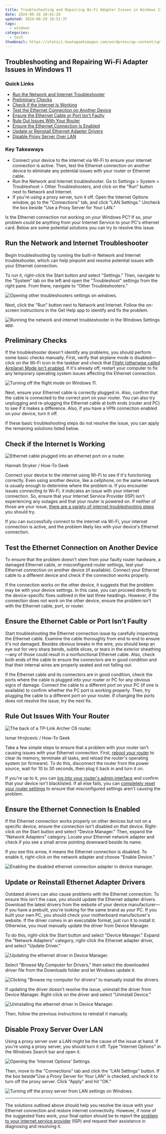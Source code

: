 ```yaml
---
title: Troubleshooting and Repairing Wi-Fi Adapter Issues in Windows 11
date: 2024-08-26 18:41:29
updated: 2024-08-29 10:51:37
tags:
  - windows
categories:
  - tech
thumbnail: https://static1.howtogeekimages.com/wordpress/wp-content/uploads/wm/2024/01/netgear-nighthawk-mesh-router-11-1.jpg
---
```


## Troubleshooting and Repairing Wi-Fi Adapter Issues in Windows 11

### Quick Links

* [Run the Network and Internet Troubleshooter](https://sim-unlock.techidaily.com/three-ways-to-sim-unlock-tecno-spark-20c-by-drfone-android/)
* [Preliminary Checks](https://extra-support.techidaily.com/mastering-ios-image-to-pdf-the-ultimate-guide-for-users-for-2024/)
* [Check if the Internet Is Working](https://fox-that.techidaily.com/best-ways-to-resolve-the-most-frequent-iphone-display-difficulties/)
* [Test the Ethernet Connection on Another Device](https://android-frp.techidaily.com/in-2024-easy-guide-how-to-bypass-motorola-moto-g24-frp-android-10111213-by-drfone-android/)
* [Ensure the Ethernet Cable or Port Isn't Faulty](https://visual-screen-recording.techidaily.com/new-streamlined-recording-experience-with-macbooks-webcam-for-2024/)
* [Rule Out Issues With Your Router](https://tech-renaissance.techidaily.com/inside-the-buzz-surrounding-apples-home-robot-cost-projections-expected-arrival-and-hardware-specs-unpacked/)
* [Ensure the Ethernet Connection Is Enabled](https://article-posts.techidaily.com/updated-in-2024-essential-iphone-techniques-for-video-downsizing/)
* [Update or Reinstall Ethernet Adapter Drivers](https://extra-guidance.techidaily.com/new-quick-guide-integrating-titles-into-videos-within-windows-photos/)
* [Disable Proxy Server Over LAN](https://youtube-docs.techidaily.com/024-approved-how-to-prevent-thumbnail-absence-in-shorts-uploads/)

### Key Takeaways

* Connect your device to the internet via Wi-Fi to ensure your internet connection is active. Then, test the Ethernet connection on another device to eliminate any potential issues with your router or Ethernet cable.
* Run the Network and Internet troubleshooter. Go to Settings > System > Troubleshoot > Other Troubleshooters, and click on the "Run" button next to Network and Internet.
* If you're using a proxy server, turn it off. Open the Internet Options window, go to the "Connections" tab, and click "LAN Settings." Uncheck the box beside "Use a Proxy Server for Your LAN."

 Is the Ethernet connection not working on your Windows PC? If so, your problem could be anything from your Internet Service to your PC's ethernet card. Below are some potential solutions you can try to resolve this issue.

##  Run the Network and Internet Troubleshooter

 Begin troubleshooting by running the built-in Network and Internet troubleshooter, which can help pinpoint and resolve potential issues with your Ethernet connection.

 To run it, right-click the Start button and select "Settings." Then, navigate to the "System" tab on the left and open the "Troubleshoot" settings from the right pane. From there, navigate to "Other Troubleshooters."

![Opening other troubleshooters settings on windows.](https://static1.howtogeekimages.com/wordpress/wp-content/uploads/2023/12/5-opening-other-troubleshooters-settings-on-windows.jpg) 

 Next, click the "Run" button next to Network and Internet. Follow the on-screen instructions in the Get Help app to identify and fix the problem.

![Running the network and internet troubleshooter in the Windows Settings app.](https://static1.howtogeekimages.com/wordpress/wp-content/uploads/2023/10/run-option.jpg) 

##  Preliminary Checks

 If the troubleshooter doesn't identify any problems, you should perform some basic checks manually. First, verify that airplane mode is disabled—click on the Wi-Fi icon in the taskbar and check that [Flight (otherwise called Airplane) Mode isn't enabled](https://hardware-help.techidaily.com/jersey-boys/). If it's already off, restart your computer to fix any temporary operating system issues affecting the Ethernet connection.

![Turning off the flight mode on Windows 11.](https://static1.howtogeekimages.com/wordpress/wp-content/uploads/2024/02/1-turning-off-the-flight-mode-on-windows-11.jpg) 

 Next, ensure your Ethernet cable is correctly plugged in. Also, confirm that the cable is connected to the correct port on your router. You can also try unplugging and re-plugging the Ethernet cable at both ends (router and PC) to see if it makes a difference. Also, if you have a VPN connection enabled on your device, turn it off.

 If these basic troubleshooting steps do not resolve the issue, you can apply the remaining solutions listed below.

##  Check if the Internet Is Working

![Ethernet cable plugged into an ethernet port on a router.](https://static1.howtogeekimages.com/wordpress/wp-content/uploads/2024/03/52577999789_6417edb804_o.jpg) 

Hannah Stryker / How-To Geek

 Connect your device to the internet using Wi-Fi to see if it's functioning correctly. Even using another device, like a cellphone, on the same network is usually enough to determine where the problem is. If you encounter issues connecting to Wi-Fi, it indicates an issue with your internet connection. So, ensure that your Internet Service Provider (ISP) isn't experiencing any outages and that your router is powered on. If neither of those are your issue, [there are a variety of internet troubleshooting steps](https://article-posts.techidaily.com/pioneering-medical-messaging-in-digital-advertising/) you should try. 

 If you can successfully connect to the internet via Wi-Fi, your internet connection is active, and the problem likely lies with your device's Ethernet connection.

##  Test the Ethernet Connection on Another Device

 To ensure that the problem doesn't stem from your faulty router hardware, a damaged Ethernet cable, or misconfigured router settings, test your Ethernet connection on another device (if available). Connect your Ethernet cable to a different device and check if the connection works properly.

 If the connection works on the other device, it suggests that the problem may be with your device settings. In this case, you can proceed directly to the device-specific fixes outlined in the last three headings. However, if the connection does not work on the other device, ensure the problem isn't with the Ethernet cable, port, or router.

##  Ensure the Ethernet Cable or Port Isn't Faulty

 Start troubleshooting the Ethernet connection issue by carefully inspecting the Ethernet cable. Examine the cable thoroughly from end to end to ensure it's not damaged. Besides obvious breaks in the wire, you should keep an eye out for very sharp bends, subtle slices, or tears in the exterior sheathing—any of those could result in a nonfunctional Ethernet cable. Also, check both ends of the cable to ensure the connectors are in good condition and that their internal wires are properly seated and not falling out.

 If the Ethernet cable and its connectors are in good condition, check the ports where the cable is plugged into your router or PC for any obvious signs of damage. Connect the cable to a different port on your PC (if one is available) to confirm whether the PC port is working properly. Then, try plugging the cable to a different port on your router. If changing the ports does not resolve the issue, try the next fix.

##  Rule Out Issues With Your Router

![The back of a TP-Link Archer C6 router.](https://static1.howtogeekimages.com/wordpress/wp-content/uploads/2024/01/img20240122150429.jpg) 

Ismar Hrnjicevic / How-To Geek

 Take a few simple steps to ensure that a problem with your router isn't causing issues with your Ethernet connection. First, [reboot your router](https://screen-mirror.techidaily.com/how-to-mirror-apple-iphone-se-to-other-iphone-drfone-by-drfone-ios/) to clear its memory, terminate all tasks, and reload the router's operating system (or firmware). To do this, disconnect the router from the power source, wait for 10 to 30 seconds, then plug it back in and turn it on.

 If you're up to it, you can [log into your router's admin interface](https://buynow-reviews.techidaily.com/unveiling-the-potential-a-full-review-of-tp-links-re5-grower-tp-link-re505x-wifi-range-extender/) and confirm that your device isn't blacklisted. If all else fails, you can [completely reset your router settings](https://digital-screen-recording.techidaily.com/microcapture-video-logger-analysis-and-options-for-2024/) to ensure that misconfigured settings aren't causing the problem.

##  Ensure the Ethernet Connection Is Enabled

 If the Ethernet connection works properly on other devices but not on a specific device, ensure the connection isn't disabled on that device. Right-click on the Start button and select "Device Manager." Then, expand the "Network Adapters" category. Locate your Ethernet network adapter and check if you see a small arrow pointing downward beside its name.

 If you see this arrow, it means the Ethernet connection is disabled. To enable it, right-click on the network adapter and choose "Enable Device."

![Enabling the disabled ethernet connection adapter in device manager.](https://static1.howtogeekimages.com/wordpress/wp-content/uploads/2024/03/enabling-the-disabled-ethernet-connection-adapter-in-device-manager.jpg) 

##  Update or Reinstall Ethernet Adapter Drivers

 Outdated drivers can also cause problems with the Ethernet connection. To ensure this isn't the case, you should update the Ethernet adapter drivers. Download the latest drivers from the website of your device manufacturer—if you have a prebuilt, you're looking for the same brand as your PC. If you built your own PC, you should check your motherboard manufacturer's website. If the driver comes in an executable format, just run it to install it. Otherwise, you must manually update the driver from Device Manager.

 To do this, right-click the Start button and select "Device Manager." Expand the "Network Adapters" category, right-click the Ethernet adapter driver, and select "Update Driver."

![Updating the ethernet driver in Device Manager.](https://static1.howtogeekimages.com/wordpress/wp-content/uploads/2024/03/updating-the-ethernet-driver-in-device-manager.jpg) 

 Select "Browse My Computer for Drivers," then select the downloaded driver file from the Downloads folder and let Windows update it.

![Clicking "Browse my computer for drivers" to manually install the drivers.](https://static1.howtogeekimages.com/wordpress/wp-content/uploads/2023/07/2023-06-30_16-32-04.jpg) 

 If updating the driver doesn't resolve the issue, uninstall the driver from Device Manager. Right-click on the driver and select "Uninstall Device."

![Uninstalling the ethernet driver in Device Manager.](https://static1.howtogeekimages.com/wordpress/wp-content/uploads/2024/03/uninstalling-the-ethernet-driver-in-device-manager.jpg) 

 Then, follow the previous instructions to reinstall it manually.

##  Disable Proxy Server Over LAN

 Using a proxy server over a LAN might be the cause of the issue at hand. If you're using a proxy server, you should turn it off. Type "Internet Options" in the Windows Search bar and open it.

![Opening the 'Internet Options' Settings.](https://static1.howtogeekimages.com/wordpress/wp-content/uploads/2024/03/1-opening-the-internet-options-settings.jpg) 

 Then, move to the "Connections" tab and click the "LAN Settings" button. If the box beside"Use a Proxy Server for Your LAN" is checked, uncheck it to turn off the proxy server. Click "Apply" and hit "OK."

![Turning off the proxy server from LAN settings on Windows.](https://static1.howtogeekimages.com/wordpress/wp-content/uploads/2024/03/2-turning-off-the-proxy-server-from-lan-settings-on-windows.jpg) 

---

 The solutions outlined above should help you resolve the issue with your Ethernet connection and restore internet connectivity. However, if none of the suggested fixes work, your final option should be to report the [problem to your internet service provider](https://unlock-android.techidaily.com/unlocking-the-power-of-smart-lock-a-beginners-guide-for-itel-p55t-users-by-drfone-android/) (ISP) and request their assistance in diagnosing and resolving it.

<ins class="adsbygoogle"
     style="display:block"
     data-ad-format="autorelaxed"
     data-ad-client="ca-pub-7571918770474297"
     data-ad-slot="1223367746"></ins>



<ins class="adsbygoogle"
     style="display:block"
     data-ad-client="ca-pub-7571918770474297"
     data-ad-slot="8358498916"
     data-ad-format="auto"
     data-full-width-responsive="true"></ins>
